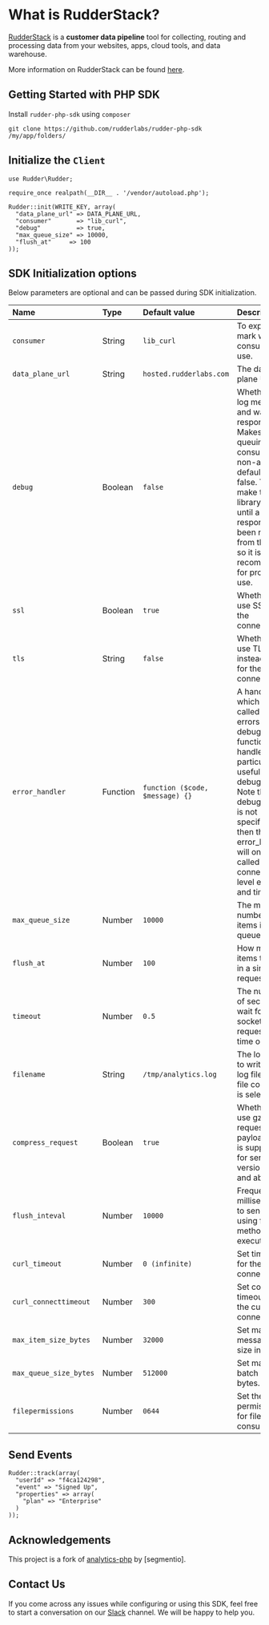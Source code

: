 # What is RudderStack?

[RudderStack](https://rudderstack.com/) is a **customer data pipeline** tool for collecting, routing and processing data
from your websites, apps, cloud tools, and data warehouse.

More information on RudderStack can be found [here](https://github.com/rudderlabs/rudder-server).

## Getting Started with PHP SDK

Install `rudder-php-sdk` using `composer`
```
git clone https://github.com/rudderlabs/rudder-php-sdk /my/app/folders/
```

## Initialize the ```Client```

```
use Rudder\Rudder;

require_once realpath(__DIR__ . '/vendor/autoload.php');

Rudder::init(WRITE_KEY, array(
  "data_plane_url" => DATA_PLANE_URL,
  "consumer"       => "lib_curl",
  "debug"          => true,
  "max_queue_size" => 10000,
  "flush_at"     => 100
));
```

## SDK Initialization options

Below parameters are optional and can be passed during SDK initialization.

| Name                    | Type     | Default value                   | Description                                                                                                                                                                                                                                                 |
|:------------------------|:---------|:--------------------------------|:------------------------------------------------------------------------------------------------------------------------------------------------------------------------------------------------------------------------------------------------------------|
| `consumer`              | String   | `lib_curl`                      | To explicitly mark which consumer to use.                                                                                                                                                                                                                   |
| `data_plane_url`        | String   | `hosted.rudderlabs.com`         | The data plane URL.                                                                                                                                                                                                                                         |
| `debug`                 | Boolean  | `false`                         | Whether to log messages and wait for a response. Makes any queuing consumers non-async, defaults to false. This will make the library block until a response has been received from the API, so it is not recommended for production use.                   |
| `ssl`                   | Boolean  | `true`                          | Whether to use SSL for the connection.                                                                                                                                                                                                                      |
| `tls`                   | String   | `false`                         | Whether to use TLS instead of SSL for the socket connection.                                                                                                                                                                                                |
| `error_handler`         | Function | `function ($code, $message) {}` | A handler which will be called on errors to aid in debugging. A function to handle errors, particularly useful for debugging. Note that if debug mode is not specified, then the error_handler will only be called on connection level errors and timeouts. |
| `max_queue_size`        | Number   | `10000`                         | The max number of items in the queue            .                                                                                                                                                                                                           |
| `flush_at`              | Number   | `100`                           | How many items to send in a single curl request        .                                                                                                                                                                                                    |
| `timeout`               | Number   | `0.5`                           | The number of seconds to wait for the socket request to time out    .                                                                                                                                                                                       |
| `filename`              | String   | `/tmp/analytics.log`            | The location to write the log file when file consumer is selected.                                                                                                                                                                                          |
| `compress_request`      | Boolean  | `true`                          | Whether to use gzipped request payloads. This is supported for server versions 1.4.0 and above.                                                                                                                                                             |
| `flush_inteval`         | Number   | `10000`                         | Frequency in milliseconds to send data using flush method execution.                                                                                                                                                                                        |
| `curl_timeout`          | Number   | `0 (infinite)`                  | Set timeout for the curl connections.                                                                                                                                                                                                                       |
| `curl_connecttimeout`   | Number   | `300`                           | Set connect timeout for the curl connections.                                                                                                                                                                                                               |
| `max_item_size_bytes`   | Number   | `32000`                         | Set maximum message item size in bytes.                                                                                                                                                                                                                     |
| `max_queue_size_bytes`  | Number   | `512000`                        | Set maximum batch size in bytes.                                                                                                                                                                                                                            |
| `filepermissions`       | Number   | `0644`                          | Set the file permissions for file consumer.                                                                                                                                                                                                                 |


## Send Events

```
Rudder::track(array(
  "userId" => "f4ca124298",
  "event" => "Signed Up",
  "properties" => array(
    "plan" => "Enterprise"
  )
));
```

## Acknowledgements

This project is a fork of [analytics-php](https://github.com/segmentio/analytics-php) by [segmentio].

## Contact Us

If you come across any issues while configuring or using this SDK, feel free to start a conversation on our
[Slack](https://resources.rudderstack.com/join-rudderstack-slack) channel. We will be happy to help you.
